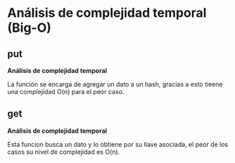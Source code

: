 # Análisis de complejidad temporal (Big-O)

## put

**Análisis de complejidad temporal**

La función se encarga de agregar un dato a un hash, gracias a esto tieene una complejidad O(n) para el peor caso.

## get

**Análisis de complejidad temporal**

Esta funcion busca un dato y lo obtiene por su llave asociada, el peor de los casos su nivel de complejidad es O(n).
